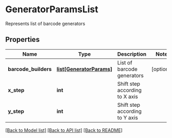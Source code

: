 # GeneratorParamsList

Represents list of barcode generators

## Properties

Name | Type | Description | Notes
---- | ---- | ----------- | -----
**barcode_builders** | [**list[GeneratorParams]**](GeneratorParams.md) | List of barcode generators | [optional] 
**x_step** | **int** | Shift step according to X axis | 
**y_step** | **int** | Shift step according to Y axis | 

[[Back to Model list]](../README.md#documentation-for-models) [[Back to API list]](../README.md#documentation-for-api-endpoints) [[Back to README]](../README.md)
